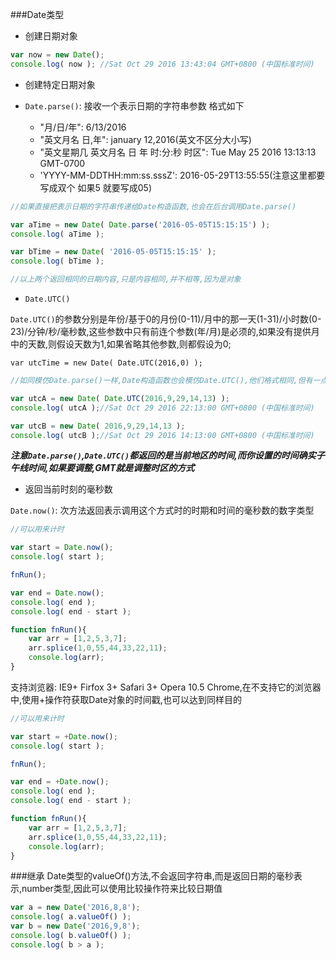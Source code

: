 ###Date类型
- 创建日期对象

```javascript
var now = new Date();
console.log( now ); //Sat Oct 29 2016 13:43:04 GMT+0800 (中国标准时间)
```

- 创建特定日期对象

- `Date.parse()`: 接收一个表示日期的字符串参数 格式如下
    - "月/日/年": 6/13/2016
    - "英文月名 日,年": january 12,2016(英文不区分大小写)
    - "英文星期几 英文月名 日 年 时:分:秒 时区": Tue May 25 2016 13:13:13 GMT-0700
    - 'YYYY-MM-DDTHH:mm:ss.sssZ': 2016-05-29T13:55:55(注意这里都要写成双个 如果5 就要写成05)

```javascript
//如果直接把表示日期的字符串传递给Date构造函数,也会在后台调用Date.parse()

var aTime = new Date( Date.parse('2016-05-05T15:15:15') );
console.log( aTime );

var bTime = new Date( '2016-05-05T15:15:15' );
console.log( bTime );

//以上两个返回相同的日期内容,只是内容相同,并不相等,因为是对象
```

- `Date.UTC()`

`Date.UTC()`的参数分别是年份/基于0的月份(0-11)/月中的那一天(1-31)/小时数(0-23)/分钟/秒/毫秒数,这些参数中只有前连个参数(年/月)是必须的,如果没有提供月中的天数,则假设天数为1,如果省略其他参数,则都假设为0;

`var utcTime = new Date( Date.UTC(2016,0) );`

```javascript
//如同模仿Date.parse()一样,Date构造函数也会模仿Date.UTC(),他们格式相同,但有一点不同,不用Date.UTC的日期和时间都基于本地时区而非GMT来创建

var utcA = new Date( Date.UTC(2016,9,29,14,13) );
console.log( utcA );//Sat Oct 29 2016 22:13:00 GMT+0800 (中国标准时间)

var utcB = new Date( 2016,9,29,14,13 );
console.log( utcB );//Sat Oct 29 2016 14:13:00 GMT+0800 (中国标准时间)
```

**_注意`Date.parse()`,`Date.UTC()`都返回的是当前地区的时间,而你设置的时间确实子午线时间,如果要调整,GMT就是调整时区的方式_**

- 返回当前时刻的毫秒数

`Date.now()`: 次方法返回表示调用这个方式时的时期和时间的毫秒数的数字类型

```javascript
//可以用来计时

var start = Date.now();
console.log( start );

fnRun();

var end = Date.now();
console.log( end );
console.log( end - start );

function fnRun(){
    var arr = [1,2,5,3,7];
    arr.splice(1,0,55,44,33,22,11);
    console.log(arr);
}
```

支持浏览器: IE9+ Firfox 3+ Safari 3+ Opera 10.5 Chrome,在不支持它的浏览器中,使用+操作符获取Date对象的时间戳,也可以达到同样目的

```javascript
//可以用来计时

var start = +Date.now();
console.log( start );

fnRun();

var end = +Date.now();
console.log( end );
console.log( end - start );

function fnRun(){
    var arr = [1,2,5,3,7];
    arr.splice(1,0,55,44,33,22,11);
    console.log(arr);
}
```

###继承
Date类型的valueOf()方法,不会返回字符串,而是返回日期的毫秒表示,number类型,因此可以使用比较操作符来比较日期值

```javascript
var a = new Date('2016,8,8');
console.log( a.valueOf() );
var b = new Date('2016,9,8');
console.log( b.valueOf() );
console.log( b > a );
```
